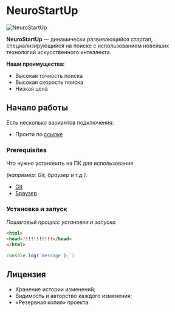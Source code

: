# NeuroStartUp
![NeuroStartUp](https://camo.githubusercontent.com/c6727c717cad1e4820481abb87524f90782445c5/68747470733a2f2f692e696d6775722e636f6d2f495a4f525769492e706e67)

**NeuroStartUp** — динамически развивающийся стартап, специализирующийся на поиске с использованием новейших технологий искусственного интеллекта. 

**Наши преимущества:**

* Высокая точность поиска
* Высокая скорость поиска
* Низкая цена

## **Начало работы**

Есть несколько вариантов подключения:
* Проити по [ссылке](https://translate.google.ru/)

### **Prerequisites**

Что нужно установить на ПК для использования 

*(например: Git, браузер и т.д.).*
* [Git](https://github.com/)
* [Браузер](https://yandex.ru/)
### **Установка и запуск**

*Пошаговый процесс установки и запуска*

```html
<html> 
<head>!!!!!!!!!!!</head>
</html>
```
```javascript - 
console.log(`message`);`)
```
## Лицензия
* Хранение истории изменений;
* Видимость и авторство каждого изменения;
* «Резервная копия» проекта.